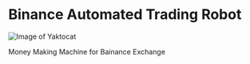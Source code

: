 # Binance Automated Trading Robot
![Image of Yaktocat](https://octodex.github.com/images/yaktocat.png)

Money Making Machine for Bainance Exchange
